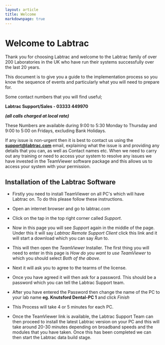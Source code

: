 ```yaml
---
layout: article
title: Welcome
markdownpage: true
---
```

# Welcome to Labtrac



Thank you for choosing Labtrac and welcome to the Labtrac family of over 200 Laboratories in the UK who have run their systems successfully over the last 20 years.


This document is to give you a guide to the implementation process so you know the sequence of events and particularly what you will need to prepare for.


Some contact numbers that you will find useful;

**Labtrac Support/Sales - 03333 449970**

***(all calls charged at local rate)***


These Numbers are available during 9:00 to 5:30 Monday to Thursday and 9:00 to 5:00 on Fridays, excluding Bank Holidays.

If any issue is non-urgent then it is best to contact us using the **support@labtrac.com** email, explaining what the issue is and providing any details that you can, as well as Contact names etc. When we need to carry out any training or need to access your system to resolve any issues we have invested in the TeamViewer software package and this allows us to access your system with your permission.

<a class="offset" name="#0.1"></a>

## Installation of the Labtrac Software

* Firstly you need to install TeamViewer on all PC's which will have Labtrac on. To do this please follow these instructions.

+ Open an internet browser and go to labtrac.com

* Click on the tap in the top right corner called *Support*.

+ Now in this page you will see *Support* again in the middle of the page. Under this it will say *Labtrac Remote Support Client* click this link and it will start a download which you can say *Run* to.


* This will then open the *TeamViewer* Installer. The first thing you will need to enter in this page is *How do you want to use TeamViewer* to which you should select *Both of the above*.



+ Next it will ask you to agree to the tearms of the license.



+ Once you have agreed it will then ask for a password. This should be a password which you can tell the Labtrac Support team.



+ After you have entered the Password then change the name of the PC to your lab name **eg. Knutsford Dental-PC 1** and click *Finish*



* This Process will take 4 or 5 minutes for each PC.



* Once the TeamViewer link is available, the Labtrac Support Team can then proceed to install the latest Labtrac version on your PC and this will take around 20-30 minutes depending on broadband speeds and the modules that you have taken. Once this has been completed we can then start the Labtrac data build stage.
